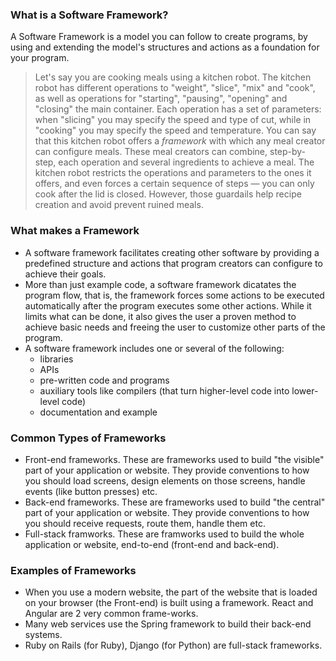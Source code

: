 ### What is a Software Framework?

A Software Framework is a model you can follow to create programs, by using and extending the model's structures and actions as a foundation for your program.

> Let's say you are cooking meals using a kitchen robot. The kitchen robot has different operations to "weight", "slice", "mix" and "cook", as well as operations for "starting", "pausing", "opening" and "closing" the main container. Each operation has a set of parameters: when "slicing" you may specify the speed and type of cut, while in "cooking" you may specify the speed and temperature. You can say that this kitchen robot offers a _framework_ with which any meal creator can configure meals. These meal creators can combine, step-by-step, each operation and several ingredients to achieve a meal. The kitchen robot restricts the operations and parameters to the ones it offers, and even forces a certain sequence of steps — you can only cook after the lid is closed. However, those guardails help recipe creation and avoid prevent ruined meals.

### What makes a Framework

* A software framework facilitates creating other software by providing a predefined structure and actions that program creators can configure to achieve their goals.
* More than just example code, a software framework dicatates the program flow, that is, the framework forces some actions to be executed automatically after the program executes some other actions. While it limits what can be done, it also gives the user a proven method to achieve basic needs and freeing the user to customize other parts of the program.
* A software framework includes one or several of the following:
    * libraries
    * APIs
    * pre-written code and programs
    * auxiliary tools like compilers (that turn higher-level code into lower-level code)
    * documentation and example

### Common Types of Frameworks

* Front-end frameworks. These are frameworks used to build "the visible" part of your application or website. They provide conventions to how you should load screens, design elements on those screens, handle events (like button presses) etc.
* Back-end frameworks. These are frameworks used to build "the central" part of your application or website. They provide conventions to how you should receive requests, route them, handle them etc.
* Full-stack framworks. These are framworks used to build the whole application or website, end-to-end (front-end and back-end).

### Examples of Frameworks

* When you use a modern website, the part of the website that is loaded on your browser (the Front-end) is built using a framework. React and Angular are 2 very common frame-works.
* Many web services use the Spring framework to build their back-end systems.
* Ruby on Rails (for Ruby), Django (for Python) are full-stack frameworks. 